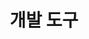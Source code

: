 ---
widget: featurette

headless: true

weight: 30

title: 개발 도구

feature:
    - icon: gear
    - name: 
    - description: Visual Studio Code/2022

    - icon: gear
    - name: 
    - description: IntelliJ IDEA Community Edition
    
    - icon: gear
    - name: 
    - description: Unity

design:
  columns: '1'
---
